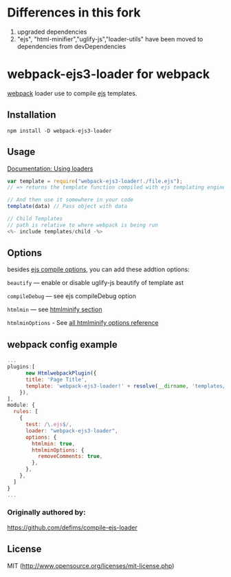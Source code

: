 # Differences in this fork

1. upgraded dependencies
2. "ejs", "html-minifier","uglify-js","loader-utils" have been moved to dependencies from devDependencies

# webpack-ejs3-loader for webpack

[webpack](http://webpack.github.io/) loader use to compile [ejs](https://github.com/mde/ejs) templates.

## Installation

`npm install -D webpack-ejs3-loader`

## Usage

[Documentation: Using loaders](http://webpack.github.io/docs/using-loaders.html)

```javascript
var template = require("webpack-ejs3-loader!./file.ejs");
// => returns the template function compiled with ejs templating engine.

// And then use it somewhere in your code
template(data) // Pass object with data

// Child Templates
// path is relative to where webpack is being run
<%- include templates/child -%>
```

## Options

besides [ejs compile options](https://github.com/mde/ejs#options), you can add these addtion options:

`beautify` — enable or disable uglify-js beautify of template ast

`compileDebug` — see ejs compileDebug option

`htmlmin` — see [htmlminify section](#htmlminify)

`htmlminOptions` - See [all htmlminify options reference](https://github.com/kangax/html-minifier#options-quick-reference)

## webpack config example

```javascript
...
plugins:[
      new HtmlwebpackPlugin({
      title: 'Page Title',
      template: 'webpack-ejs3-loader!' + resolve(__dirname, 'templates/index.ejs'),
    }),
],
module: {
  rules: [
    {
      test: /\.ejs$/,
      loader: "webpack-ejs3-loader",
      options: {
        htmlmin: true,
        htmlminOptions: {
          removeComments: true,
        },
      },
    },
  ]
}
...
```

### Originally authored by:

https://github.com/defims/compile-ejs-loader

## License

MIT (http://www.opensource.org/licenses/mit-license.php)
